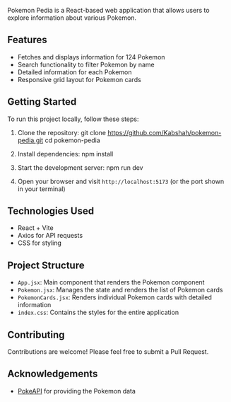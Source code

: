 Pokemon Pedia is a React-based web application that allows users to explore information about various Pokemon.

## Features
- Fetches and displays information for 124 Pokemon
- Search functionality to filter Pokemon by name
- Detailed information for each Pokemon
- Responsive grid layout for Pokemon cards

## Getting Started

To run this project locally, follow these steps:

1. Clone the repository:
git clone https://github.com/Kabshah/pokemon-pedia.git cd pokemon-pedia


2. Install dependencies:
npm install


3. Start the development server:
npm run dev


4. Open your browser and visit `http://localhost:5173` (or the port shown in your terminal)

## Technologies Used

- React + Vite
- Axios for API requests
- CSS for styling

## Project Structure

- `App.jsx`: Main component that renders the Pokemon component
- `Pokemon.jsx`: Manages the state and renders the list of Pokemon cards
- `PokemonCards.jsx`: Renders individual Pokemon cards with detailed information
- `index.css`: Contains the styles for the entire application

## Contributing

Contributions are welcome! Please feel free to submit a Pull Request.

## Acknowledgements

- [PokeAPI](https://pokeapi.co/) for providing the Pokemon data